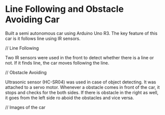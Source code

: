 # Line Following and Obstacle Avoiding Car

Built a semi autonomous car using Arduino Uno R3. The key feature of this car is it follows line using IR sensors.

// Line Following

Two IR sensors were used in the front to detect whether there is a line or not. If it finds line, the car moves following the line.

// Obstacle Avoiding

Ultrasonic sensor (HC-SR04) was used in case of object detecting. It was attached to a servo motor. Whenever a obstacle comes in front of the car, it stops and checks for the both sides. If there is obstacle in the right as well, it goes from the left side ro aboid the obstacles and vice versa.

// Images of the car 

